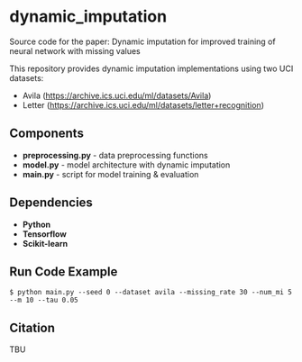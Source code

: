 # dynamic_imputation
Source code for the paper: Dynamic imputation for improved training of neural network with missing values

This repository provides dynamic imputation implementations using two UCI datasets:
- Avila (https://archive.ics.uci.edu/ml/datasets/Avila)
- Letter (https://archive.ics.uci.edu/ml/datasets/letter+recognition)

## Components
- **preprocessing.py** - data preprocessing functions
- **model.py** - model architecture with dynamic imputation
- **main.py** - script for model training & evaluation

## Dependencies
- **Python**
- **Tensorflow**
- **Scikit-learn**

## Run Code Example
```shell
$ python main.py --seed 0 --dataset avila --missing_rate 30 --num_mi 5 --m 10 --tau 0.05
```

## Citation
TBU
